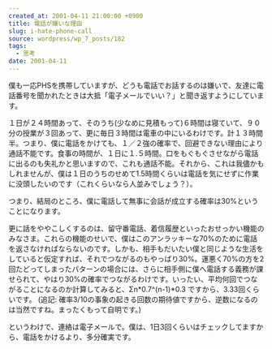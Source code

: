 ```yaml
---
created_at: 2001-04-11 21:00:00 +0900
title: 電話が嫌いな理由
slug: i-hate-phone-call
source: wordpress/wp_7_posts/182
tags:
  - 思考
date: 2001-04-11
---
```


僕も一応PHSを携帯していますが、どうも電話でお話するのは嫌いで、友達に電話番号を聞かれたときは大抵「電子メールでいい？」と聞き返すようにしています。

１日が２４時間あって、そのうち(少なめに見積もって)６時間は寝ていて、９０分の授業が３回あって、更に毎日３時間は電車の中にいるわけです。計１３時間半。つまり、僕に電話をかけても、１／２強の確率で、回避できない理由により通話不能です。食事の時間が、１日に１.５時間。口をもぐもぐさせながら電話に出るのも失礼かと思いますので、これも通話不能。それから、これは我儘かもしれませんが、僕は１日のうちのせめて1.5時間くらいは電話を気にせずに作業に没頭したいのです（これくらいなら人並みでしょう？）。

つまり、結局のところ、僕に電話して無事に会話が成立する確率は30%ということになります。

更に話をややこしくするのは、留守番電話、着信履歴といったおせっかい機能のみなさま。これらの機能のせいで、僕はこのアンラッキーな70%のために電話を返さなければならないのです。しかも、相手もだいたい僕と同じような生活をしていると仮定すれば、それでつながるのもやっぱり30%。運悪く70%の方を2回たどってしまったパターンの場合には、さらに相手側に僕へ電話する義務が課せられて、やはり30%の確率でつながるわけです。いったい、平均何回でつながることになるのか計算してみると、Σn*0.7^(n-1)*0.3 ですから、3.33回くらいです。 (追記: 確率3/10の事象の起きる回数の期待値ですから、逆数になるのは当然ですね。まったくもって自明です。)

というわけで、連絡は電子メールで。僕は、1日3回くらいはチェックしてますから、電話をかけるより、多分確実です。
